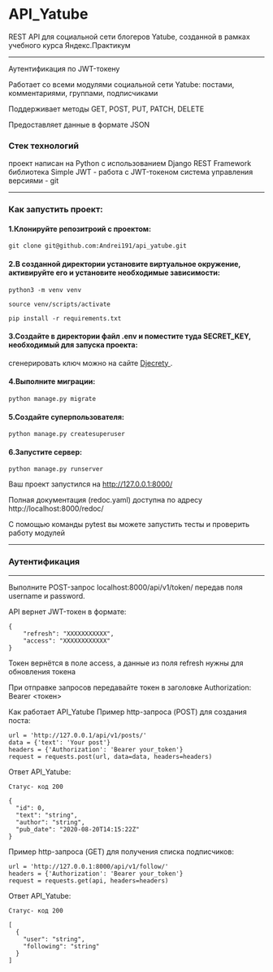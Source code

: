 # API_Yatube
REST API для социальной сети блогеров Yatube, созданной в рамках учебного курса Яндекс.Практикум

---

Аутентификация по JWT-токену

Работает со всеми модулями социальной сети Yatube: постами, комментариями, группами, подписчиками

Поддерживает методы GET, POST, PUT, PATCH, DELETE

Предоставляет данные в формате JSON

### Стек технологий

проект написан на Python с использованием Django REST Framework
библиотека Simple JWT - работа с JWT-токеном
система управления версиями - git

---

### Как запустить проект:
#### 1.Клонируйте репозитроий с проектом:
```
git clone git@github.com:Andrei191/api_yatube.git
```
#### 2.В созданной директории установите виртуальное окружение, активируйте его и установите необходимые зависимости:
```
python3 -m venv venv
```
```
source venv/scripts/activate
```
```
pip install -r requirements.txt
```

#### 3.Создайте в директории файл .env и поместите туда SECRET_KEY, необходимый для запуска проекта:

сгенерировать ключ можно на сайте <a href="https://djecrety.ir/"> Djecrety </a>.

#### 4.Выполните миграции:
```
python manage.py migrate
```

#### 5.Создайте суперпользователя:
```
python manage.py createsuperuser
```
#### 6.Запустите сервер:
```
python manage.py runserver
```
Ваш проект запустился на http://127.0.0.1:8000/

Полная документация (redoc.yaml) доступна по адресу http://localhost:8000/redoc/

С помощью команды pytest вы можете запустить тесты и проверить работу модулей

---

### Аутентификация
---
Выполните POST-запрос localhost:8000/api/v1/token/ передав поля username и password.

API вернет JWT-токен в формате:
```
{
    "refresh": "ХХХХХХХХХХХ",
    "access": "ХХХХХХХХХХХХ"
}
```
Токен вернётся в поле access, а данные из поля refresh нужны для обновления токена

При отправке запроcов передавайте токен в заголовке Authorization: Bearer <токен>

Как работает API_Yatube
Пример http-запроса (POST) для создания поста:
```
url = 'http://127.0.0.1/api/v1/posts/'
data = {'text': 'Your post'}
headers = {'Authorization': 'Bearer your_token'}
request = requests.post(url, data=data, headers=headers)
```
Ответ API_Yatube:
```
Статус- код 200

{
  "id": 0,
  "text": "string",
  "author": "string",
  "pub_date": "2020-08-20T14:15:22Z"
}
```
Пример http-запроса (GET) для получения списка подписчиков:
```
url = 'http://127.0.0.1:8000/api/v1/follow/'
headers = {'Authorization': 'Bearer your_token'}
request = requests.get(api, headers=headers)
```

Ответ API_Yatube:
```
Статус- код 200

[
  {
    "user": "string",
    "following": "string"
  }
]
```
